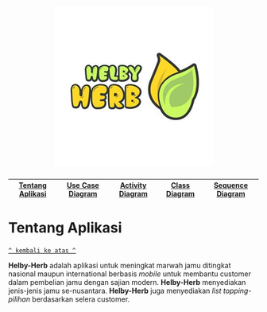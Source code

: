 <h1 align="center"><img src="documentation/logo.png"></h1>

[Tentang Aplikasi](#tentang-aplikasi) | [Use Case Diagram](#use-case-diagram) | [Activity Diagram](#activity-diagram) | [Class Diagram](#class-diagram) | [Sequence Diagram](#sequence-diagram)
:---:|:---:|:---:|:---:|:---:



# Tentang Aplikasi
[`^ kembali ke atas ^`](#)

**Helby-Herb** adalah aplikasi untuk meningkat marwah jamu ditingkat nasional maupun international berbasis *mobile* untuk membantu customer dalam pembelian jamu dengan sajian modern. **Helby-Herb** menyediakan jenis-jenis jamu se-nusantara. **Helby-Herb** juga menyediakan *list* *topping-pilihan* berdasarkan selera customer.
